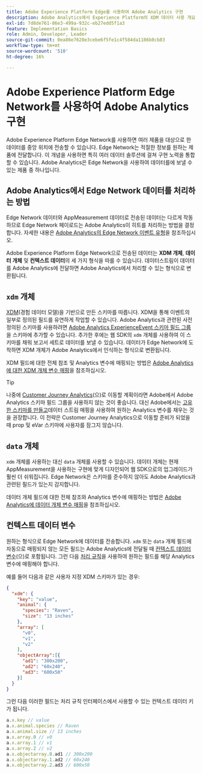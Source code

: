 ```yaml
---
title: Adobe Experience Platform Edge를 사용하여 Adobe Analytics 구현
description: Adobe Analytics에서 Experience Platform의 XDM 데이터 사용 개요
exl-id: 7d8de761-86e3-499a-932c-eb27edd5f1a3
feature: Implementation Basics
role: Admin, Developer, Leader
source-git-commit: 0ea86e7628e3cebe6f5fe1c4f584da1186b8cb83
workflow-type: tm+mt
source-wordcount: '510'
ht-degree: 16%

---
```


# Adobe Experience Platform Edge Network를 사용하여 Adobe Analytics 구현

Adobe Experience Platform Edge Network를 사용하면 여러 제품을 대상으로 한 데이터를 중앙 위치에 전송할 수 있습니다. Edge Network는 적절한 정보를 원하는 제품에 전달합니다. 이 개념을 사용하면 특히 여러 데이터 솔루션에 걸쳐 구현 노력을 통합할 수 있습니다. Adobe Analytics은 Edge Network을 사용하여 데이터를에 보낼 수 있는 제품 중 하나입니다.

## Adobe Analytics에서 Edge Network 데이터를 처리하는 방법

Edge Network 데이터와 AppMeasurement 데이터로 전송된 데이터는 다르게 작동하므로 Edge Network 페이로드는 Adobe Analytics이 히트를 처리하는 방법을 결정합니다. 자세한 내용은 [Adobe Analytics의 Edge Network 이벤트 유형](hit-types.md)을 참조하십시오.

Adobe Experience Platform Edge Network으로 전송된 데이터는 **XDM 개체**, **데이터 개체** 및 **컨텍스트 데이터**&#x200B;의 세 가지 형식을 따를 수 있습니다. 데이터스트림이 데이터를 Adobe Analytics에 전달하면 Adobe Analytics에서 처리할 수 있는 형식으로 변환됩니다.

## `xdm` 개체

[XDM](https://experienceleague.adobe.com/ko/docs/experience-platform/xdm/home)&#x200B;(경험 데이터 모델)을 기반으로 만든 스키마를 따릅니다. XDM을 통해 이벤트의 일부로 정의된 필드를 유연하게 작업할 수 있습니다. Adobe Analytics과 관련된 사전 정의된 스키마를 사용하려면 [Adobe Analytics ExperienceEvent 스키마 필드 그룹](https://experienceleague.adobe.com/en/docs/experience-platform/xdm/field-groups/event/analytics-full-extension)을 스키마에 추가할 수 있습니다. 추가한 후에는 웹 SDK의 `xdm` 개체를 사용하여 이 스키마를 채워 보고서 세트로 데이터를 보낼 수 있습니다. 데이터가 Edge Network에 도착하면 XDM 개체가 Adobe Analytics에서 인식하는 형식으로 변환됩니다.

XDM 필드에 대한 전체 참조 및 Analytics 변수에 매핑되는 방법은 [Adobe Analytics에 대한 XDM 개체 변수 매핑](xdm-var-mapping.md)을 참조하십시오.

>[!TIP]
>
>나중에 [Customer Journey Analytics](https://experienceleague.adobe.com/en/docs/analytics-platform/using/cja-landing)&#x200B;(으)로 이동할 계획이라면 Adobe에서 Adobe Analytics 스키마 필드 그룹을 사용하지 않는 것이 좋습니다. 대신 Adobe에서는 [고유한 스키마를 만들고](https://experienceleague.adobe.com/en/docs/analytics-platform/using/compare-aa-cja/upgrade-to-cja/schema/cja-upgrade-schema-architect)데이터 스트림 매핑을 사용하여 원하는 Analytics 변수를 채우는 것을 권장합니다. 이 전략은 Customer Journey Analytics으로 이동할 준비가 되었을 때 prop 및 eVar 스키마에 사용자를 잠그지 않습니다.

## `data` 개체

`xdm` 개체를 사용하는 대신 `data` 개체를 사용할 수 있습니다. 데이터 개체는 현재 AppMeasurement을 사용하는 구현에 맞게 디자인되어 웹 SDK으로의 업그레이드가 훨씬 더 쉬워집니다. Edge Network은 스키마를 준수하지 않아도 Adobe Analytics과 관련된 필드가 있는지 감지합니다.

데이터 개체 필드에 대한 전체 참조와 Analytics 변수에 매핑하는 방법은 [Adobe Analytics에 데이터 개체 변수 매핑](data-var-mapping.md)을 참조하십시오.

## 컨텍스트 데이터 변수

원하는 형식으로 Edge Network에 데이터를 전송합니다. `xdm` 또는 `data` 개체 필드에 자동으로 매핑되지 않는 모든 필드는 Adobe Analytics에 전달될 때 [컨텍스트 데이터 변수](/help/implement/vars/page-vars/contextdata.md)(으)로 포함됩니다. 그런 다음 [처리 규칙](/help/admin/admin/c-manage-report-suites/c-edit-report-suites/general/processing-rules/pr-overview.md)을 사용하여 원하는 필드를 해당 Analytics 변수에 매핑해야 합니다.

예를 들어 다음과 같은 사용자 지정 XDM 스키마가 있는 경우:

```json
{
  "xdm": {
    "key": "value",
    "animal": {
      "species": "Raven",
      "size": "13 inches"
    },
    "array": [
      "v0",
      "v1",
      "v2"
    ],
    "objectArray":[{
      "ad1": "300x200",
      "ad2": "60x240",
      "ad3": "600x50"
    }]
  }
}
```

그런 다음 이러한 필드는 처리 규칙 인터페이스에서 사용할 수 있는 컨텍스트 데이터 키가 됩니다.

```javascript
a.x.key // value
a.x.animal.species // Raven
a.x.animal.size // 13 inches
a.x.array.0 // v0
a.x.array.1 // v1
a.x.array.2 // v2
a.x.objectarray.0.ad1 // 300x200
a.x.objectarray.1.ad2 // 60x240
a.x.objectarray.2.ad3 // 600x50
```
